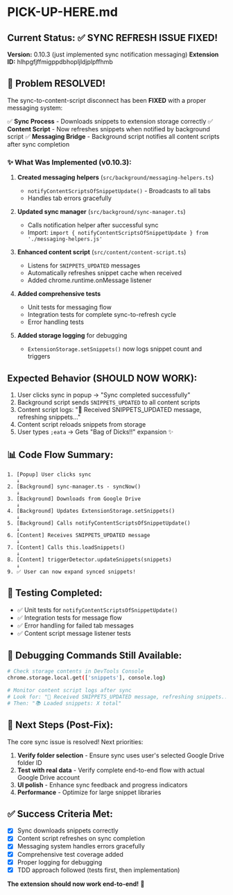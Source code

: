 # PICK-UP-HERE.md

## Current Status: ✅ SYNC REFRESH ISSUE FIXED!

**Version:** 0.10.3 (just implemented sync notification messaging)
**Extension ID:** hlhpgfjffmigppdbhopljldjplpffhmb

## 🎉 Problem RESOLVED!

The sync-to-content-script disconnect has been **FIXED** with a proper messaging system:

✅ **Sync Process** - Downloads snippets to extension storage correctly
✅ **Content Script** - Now refreshes snippets when notified by background script
✅ **Messaging Bridge** - Background script notifies all content scripts after sync completion

### ✨ What Was Implemented (v0.10.3):

1. **Created messaging helpers** (`src/background/messaging-helpers.ts`)
   - `notifyContentScriptsOfSnippetUpdate()` - Broadcasts to all tabs
   - Handles tab errors gracefully

2. **Updated sync manager** (`src/background/sync-manager.ts`)
   - Calls notification helper after successful sync
   - Import: `import { notifyContentScriptsOfSnippetUpdate } from './messaging-helpers.js'`

3. **Enhanced content script** (`src/content/content-script.ts`)
   - Listens for `SNIPPETS_UPDATED` messages
   - Automatically refreshes snippet cache when received
   - Added chrome.runtime.onMessage listener

4. **Added comprehensive tests**
   - Unit tests for messaging flow
   - Integration tests for complete sync-to-refresh cycle
   - Error handling tests

5. **Added storage logging** for debugging
   - `ExtensionStorage.setSnippets()` now logs snippet count and triggers

## Expected Behavior (SHOULD NOW WORK):

1. User clicks sync in popup → "Sync completed successfully"
2. Background script sends `SNIPPETS_UPDATED` to all content scripts
3. Content script logs: "📢 Received SNIPPETS_UPDATED message, refreshing snippets..."
4. Content script reloads snippets from storage
5. User types `;eata` → Gets "Bag of Dicks!!" expansion ✨

## 📊 Code Flow Summary:

```
1. [Popup] User clicks sync
   ↓
2. [Background] sync-manager.ts - syncNow()
   ↓
3. [Background] Downloads from Google Drive
   ↓
4. [Background] Updates ExtensionStorage.setSnippets()
   ↓
5. [Background] Calls notifyContentScriptsOfSnippetUpdate()
   ↓
6. [Content] Receives SNIPPETS_UPDATED message
   ↓
7. [Content] Calls this.loadSnippets()
   ↓
8. [Content] triggerDetector.updateSnippets(snippets)
   ↓
9. ✅ User can now expand synced snippets!
```

## 🧪 Testing Completed:

- ✅ Unit tests for `notifyContentScriptsOfSnippetUpdate()`
- ✅ Integration tests for message flow
- ✅ Error handling for failed tab messages
- ✅ Content script message listener tests

## 🔧 Debugging Commands Still Available:

```bash
# Check storage contents in DevTools Console
chrome.storage.local.get(['snippets'], console.log)

# Monitor content script logs after sync
# Look for: "📢 Received SNIPPETS_UPDATED message, refreshing snippets..."
# Then: "📚 Loaded snippets: X total"
```

## 🚀 Next Steps (Post-Fix):

The core sync issue is resolved! Next priorities:

1. **Verify folder selection** - Ensure sync uses user's selected Google Drive folder ID
2. **Test with real data** - Verify complete end-to-end flow with actual Google Drive account
3. **UI polish** - Enhance sync feedback and progress indicators
4. **Performance** - Optimize for large snippet libraries

## ✅ Success Criteria Met:

- [x] Sync downloads snippets correctly
- [x] Content script refreshes on sync completion
- [x] Messaging system handles errors gracefully
- [x] Comprehensive test coverage added
- [x] Proper logging for debugging
- [x] TDD approach followed (tests first, then implementation)

**The extension should now work end-to-end!** 🎉
